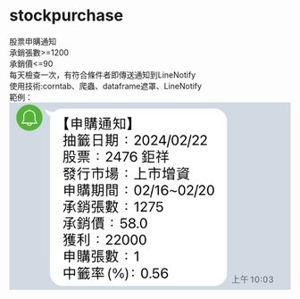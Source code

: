 # stockpurchase
股票申購通知 \
承銷張數>=1200\
承銷價<=90\
每天檢查一次，有符合條件者即傳送通知到LineNotify\
使用技術:corntab、爬蟲、dataframe遮罩、LineNotify\
範例：
![](img/IMG_9157.jpeg)

